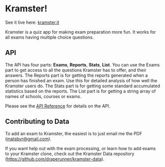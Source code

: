 # Kramster!
See it live here: [kramster.it](https://kramster.it)

Kramster is a quiz app for making exam preparation more fun. It works for all exams having multiple choice questions.

## API
The API has four parts: __Exams__, __Reports__, __Stats__, __List__.
You can use the Exams part to get access to all the questions Kramster has to offer, and their answers.
The Reports part is for getting the reports generated when a person has finished an exam.
Use this for detailed analysis of how well the Kramster users do.
The Stats part is for getting some standard accumulated statistics based on the reports.
The List part is for getting a string array of names of schools, courses or exams.

Please see the [API Reference](https://github.com/draperunner/Kramster/wiki/API-Reference) for details on the API.

## Contributing to Data
To add an exam to Kramster, the easiest is to just email me the PDF (matsbyr@gmail.com).

If you want help out with the exam processing, or learn how to add exams to your Kramster clone, check out the Kramster Data repository (https://github.com/draperunner/kramster-data).
